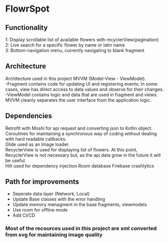# FlowrSpot

## Functionality
1: Display scrollable list of available flowers with recyclerView(pagination)</br>
2: Live search for a specific flower by name or latin name <br/>
3: Bottom-navigation menu, currently navigating to blank fragment

## Architecture
Architecture used in this project MVVM (Model-View - ViewModel).</br>
-Fragment contains code for updating UI and registering events; In some cases, view has direct  access to data values and observe for their changes.</br>
-ViewModel contains logic and data that are used in fragment and views. </br>
MVVM cleanly separates the user interface from the application logic.

## Dependencies 
Retrofit with Moshi for api request and converting json to Kotlin object.</br>
Coroutines for maintaining a synchronous way of coding without dealing with hard readable callbacks.</br>
Glide used as an Image loader.</br>
RecyclerView is used for displaying list of flowers. At this point, RecyclerView is not necessary but, as the api data grow in the future it will be useful.</br>
Hilt used for dependency injection
Room database
Firebase crashlytics

## Path for improvements
- Seperate data layer (Network, Local)
- Update Base classes with the error handling
- Update memory menagment in the base fragments, viewmodels
- Use room for offline mode
- Add CI/CD

### Most of the recources used in this project are xml converted from svg for maintaining image quality










